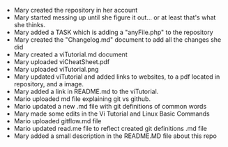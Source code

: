 - Mary created the repository in her account
- Mary started messing up until she figure it out... or at least that's what she thinks.
- Mary added a TASK which is adding a "anyFile.php" to the repository
- Mary created the "Changelog.md" document to add all the changes she did
- Mary created a viTutorial.md document
- Mary uploaded viCheatSheet.pdf 
- Mary uploaded viTutorial.png 
- Mary updated viTutorial and added links to websites, to a pdf located in repository, and a image.
- Mary added a link in README.md to the viTutorial.
- Mario uploaded md file explaining git vs github.
- Mario updated a new .md file with git definitions of common words
- Mary made some edits in the Vi Tutorial and Linux Basic Commands
- Mario uploaded gitflow.md file
- Mario updated read.me file to reflect created  git definitions .md file
- Mary added a small description in the README.MD file about this repo 

